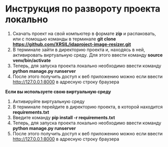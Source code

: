 # Инструкция по развороту проекта локально

1. Скачать проект на свой компьютер в формате **zip** и распаковать, или с помощью команды в терминале **git clone https://github.com/XRSIL/idaproject-image-resizer.git**
2. В терминале зайти в директорию проекта и, находясь в ней, активировать виртуальную среду. Для этого ввести команду **source venv/bin/activate**
3. Теперь, для запуска проекта локально необходимо ввести команду **python manage.py runserver**
4. После этого получить доступ к веб приложению можно если ввести http://127.0.0.1:8000 в адресную строку браузера

**Если вы используете свою виртуальную среду**

1. Активируйте виртуальную среду
2. В терминале перейдите в директорию проекта, в которой находится **requirements.txt**
3. Введите команду **pip install -r requirements.txt**
4. Теперь, для запуска проекта локально необходимо ввести команду **python manage.py runserver**
5. После этого получить доступ к веб приложению можно если ввести http://127.0.0.1:8000 в адресную строку браузера
